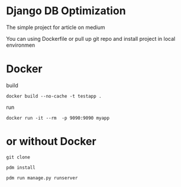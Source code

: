 # Django DB Optimization

The simple project for article on medium

You can using Dockerfile or pull up git repo and install project in local environmen

# Docker

build

`docker build --no-cache -t testapp . `

run

`docker run -it --rm  -p 9090:9090 myapp `

# or without Docker

`git clone `

`pdm install `

`pdm run manage.py runserver `
